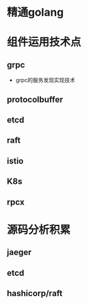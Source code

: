 # 精通golang
# 组件运用技术点
## grpc
* grpc的服务发现实现技术
## protocolbuffer
## etcd
## raft
## istio
## K8s
## rpcx
# 源码分析积累
## jaeger
## etcd
## hashicorp/raft
